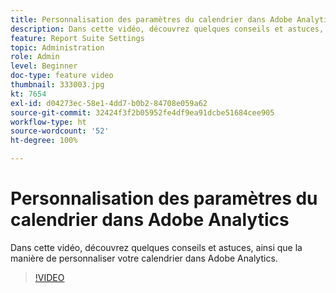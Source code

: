 ```yaml
---
title: Personnalisation des paramètres du calendrier dans Adobe Analytics
description: Dans cette vidéo, découvrez quelques conseils et astuces, ainsi que la manière de personnaliser votre calendrier dans Adobe Analytics.
feature: Report Suite Settings
topic: Administration
role: Admin
level: Beginner
doc-type: feature video
thumbnail: 333003.jpg
kt: 7654
exl-id: d04273ec-58e1-4dd7-b0b2-84708e059a62
source-git-commit: 32424f3f2b05952fe4df9ea91dcbe51684cee905
workflow-type: ht
source-wordcount: '52'
ht-degree: 100%

---
```


# Personnalisation des paramètres du calendrier dans Adobe Analytics

Dans cette vidéo, découvrez quelques conseils et astuces, ainsi que la manière de personnaliser votre calendrier dans Adobe Analytics.

>[!VIDEO](https://video.tv.adobe.com/v/333003/?quality=12&learn=on)
